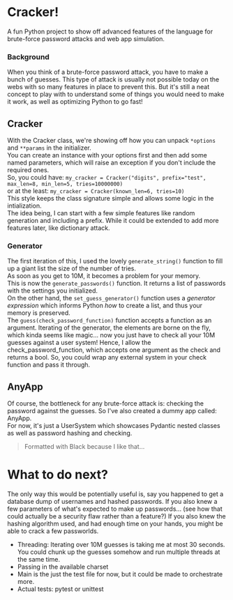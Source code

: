 # Cracker!
A fun Python project to show off advanced features of the language for brute-force password attacks and web app simulation.  
### Background
When you think of a brute-force password attack, you have to make a bunch of guesses.  This type of attack is usually not possible today on the webs with so many features in place to prevent this.  But it's still a neat concept to play with to understand some of things you would need to make it work, as well as optimizing Python to go fast!  

## Cracker
With the Cracker class, we're showing off how you can unpack `*options` and `**params` in the initializer.  
You can create an instance with your options first and then add some named parameters, which will raise an exception if you don't include the required ones.  
So, you could have: `my_cracker = Cracker("digits", prefix="test", max_len=8, min_len=5, tries=10000000)`  
or at the least: `my_cracker = Cracker(known_len=6, tries=10)`  
This style keeps the class signature simple and allows some logic in the intialization.  
The idea being, I can start with a few simple features like random generation and including a prefix.  While it could be extended to add more features later, like dictionary attack.  
### Generator
The first iteration of this, I used the lovely `generate_string()` function to fill up a giant list the size of the number of tries.  
As soon as you get to 10M, it becomes a problem for your memory.  
This is now the `generate_passwords()` function.  It returns a list of passwords with the settings you initialized.  
On the other hand, the `set_guess_generator()` function uses a _generator expression_ which informs Python _how_ to create a list, and thus your memory is preserved.  
The `guess(check_password_function)` function accepts a function as an argument.  Iterating of the generator, the elements are borne on the fly, which kinda seems like magic... now you just have to check all your 10M guesses against a user system!  Hence, I allow the check_password_function, which accepts one argument as the check and returns a bool.  So, you could wrap any external system in your check function and pass it through.  

## AnyApp
Of course, the bottleneck for any brute-force attack is: checking the password against the guesses.  So I've also created a dummy app called: AnyApp.  
For now, it's just a UserSystem which showcases Pydantic nested classes as well as password hashing and checking.  

> Formatted with Black because I like that...

# What to do next?
The only way this would be potentially useful is, say you happened to get a database dump of usernames and hashed passwords.  If you also knew a few parameters of what's expected to make up passwords... (see how that could actually be a security flaw rather than a feature?)  If you also knew the hashing algorithm used, and had enough time on your hands, you might be able to crack a few passworlds.  
- Threading: Iterating over 10M guesses is taking me at most 30 seconds.  You could chunk up the guesses somehow and run multiple threads at the same time.  
- Passing in the available charset 
- Main is the just the test file for now, but it could be made to orchestrate more.
- Actual tests: pytest or unittest